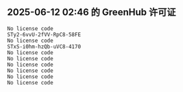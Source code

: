 ## 2025-06-12 02:46 的 GreenHub 许可证
```
No license code
STy2-6vvU-2fVV-RpC8-58FE
No license code
STxS-i0hm-hzQb-uVC8-4170
No license code
No license code
No license code
No license code
No license code
No license code
```
